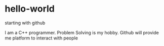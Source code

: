 # hello-world
starting with github

I am a C++ programmer.
Problem Solving is my hobby.
Github will provide me platform to interact with people
